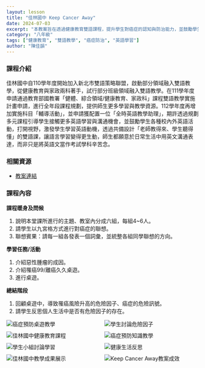 ```yaml
---
layout: lesson
title: "佳林國中 Keep Cancer Away"
date: 2024-07-03
excerpt: "本教案旨在透過健康教育雙語課程，提升學生對癌症的認知與防治能力，並鼓勵學生積極參與英語學習活動。"
category: "八年級"
tags: ["健康教育", "雙語教學", "癌症防治", "英語學習"]
author: "陳佳韻"
---
```


### 課程介紹

佳林國中自110學年度開始加入新北市雙語策略聯盟，啟動部分領域融入雙語教學，從健康教育與家政兩科著手，試行部分班級領域融入雙語教學。在111學年度申請通過教育部國教署「健體、綜合領域/健康教育、家政科」課程雙語教學實施計畫申請，進行全年段課程規劃，提供師生更多學習與教學資源。112學年度再增加實施科目「輔導活動」，並申請獲配置一位「全時英語教學助理」，期許透過規劃多元課程引導學生接觸更多英語學習與溝通機會，並鼓勵學生各種校內外英語活動，打開視野，激發學生學習英語動機，透過共備設計「老師教得來、學生聽得懂」的雙語課，讓語言學習變得更生動，師生都願意於日常生活中用英文溝通表達，而非只是將英語文當作考試學科辛苦念。

### 相關資源

* [教案連結](https://drive.google.com/file/d/1I5fwMkzxs-YOO6emyZKFzuYru8jz9-Qz/view?usp=sharing)

### 課程內容

**課程暖身及問候**

1.  說明本堂課所進行的主題、教室內分成六組，每組4~6人。
2.  請學生以九宮格方式進行對癌症的聯想。
3.  聯想賓果：請每一組各發表一個詞彙，並統整各組同學聯想的方向。

**學習任務/活動**

1.  介紹惡性腫瘤的成因。
2.  介紹罹癌99/離癌久久桌遊。
3.  進行桌遊。

**總結階段**

1.  回顧桌遊中，導致罹癌風險升高的危險因子、癌症的危險訊號。
2.  請學生反思個人生活中是否有危險因子的存在。

<div style="display: flex; flex-direction: row; flex-wrap: wrap; gap: 10px; margin-bottom: 10px;">
    <img src="{{ '/assets/images/lessons/2024/佳林國中/原始照片/541249_0.jpg' | relative_url }}" alt="癌症預防桌遊教學" style="flex: 1; min-width: 48%; object-fit: cover;">
    <img src="{{ '/assets/images/lessons/2024/佳林國中/原始照片/541250_0.jpg' | relative_url }}" alt="學生討論危險因子" style="flex: 1; min-width: 48%; object-fit: cover;">
</div>

<div style="display: flex; flex-direction: row; flex-wrap: wrap; gap: 10px; margin-bottom: 10px;">
    <img src="{{ '/assets/images/lessons/2024/佳林國中/原始照片/DSC_6090.jpg' | relative_url }}" alt="佳林國中健康教育課程" style="flex: 1; min-width: 48%; object-fit: cover;">
    <img src="{{ '/assets/images/lessons/2024/佳林國中/原始照片/LINE_ALBUM_2024.4.23_240423_2_0.jpg' | relative_url }}" alt="癌症預防知識教學" style="flex: 1; min-width: 48%; object-fit: cover;">
</div>

<div style="display: flex; flex-direction: row; flex-wrap: wrap; gap: 10px; margin-bottom: 10px;">
    <img src="{{ '/assets/images/lessons/2024/佳林國中/原始照片/LINE_ALBUM_41524_240423_1.jpg' | relative_url }}" alt="學生小組討論學習" style="flex: 1; min-width: 48%; object-fit: cover;">
    <img src="{{ '/assets/images/lessons/2024/佳林國中/原始照片/LINE_ALBUM_41524_240423_2.jpg' | relative_url }}" alt="健康生活反思" style="flex: 1; min-width: 48%; object-fit: cover;">
</div>

<div style="display: flex; flex-direction: row; flex-wrap: wrap; gap: 10px; margin-bottom: 10px;">
    <img src="{{ '/assets/images/lessons/2024/佳林國中/原始照片/LINE_ALBUM_健教課融入家庭教育（112-1)_240423_1.jpg' | relative_url }}" alt="佳林國中教學成果展示" style="flex: 1; min-width: 48%; object-fit: cover;">
    <img src="{{ '/assets/images/lessons/2024/佳林國中/原始照片/話劇比賽-11.jpg' | relative_url }}" alt="Keep Cancer Away教案成效" style="flex: 1; min-width: 48%; object-fit: cover;">
</div>


